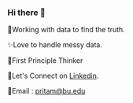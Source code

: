 ### Hi there 👋

🔭Working with data to find the truth.

✨Love to handle messy data.

💬First Principle Thinker

👯Let's Connect on [Linkedin](https://www.linkedin.com/in/pritampandit/). 

👯Email : pritam@bu.edu
<!--
**pritamrp/pritamrp** is a ✨ _special_ ✨ repository because its `README.md` (this file) appears on your GitHub profile.

Here are some ideas to get you started:

- 🔭 I’m currently working on ...
- 🌱 I’m currently learning ...
- 👯 I’m looking to collaborate on ...
- 🤔 I’m looking for help with ...
- 💬 Ask me about ...
- 📫 How to reach me: ...
- 😄 Pronouns: ...
- ⚡ Fun fact: ...
-->
